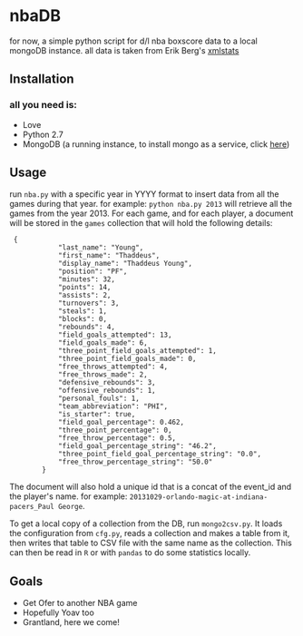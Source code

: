 nbaDB
=====

for now, a simple python script for d/l nba boxscore data to a local mongoDB instance.
all data is taken from Erik Berg's [xmlstats](https://erikberg.com/api)

## Installation


### all you need is:

- Love
- Python 2.7
- MongoDB (a running instance, to install mongo as a service, click [here](http://docs.mongodb.org/manual/tutorial/install-mongodb-on-windows/#mongodb-as-a-windows-service))

## Usage


run `nba.py` with a specific year in YYYY format to insert data from all the games during that year. for example:
`python nba.py 2013` will retrieve all the games from the year 2013. For each game, and for each player, a document will be stored in the `games` collection that will hold the following details:

```
 {
            "last_name": "Young",
            "first_name": "Thaddeus",
            "display_name": "Thaddeus Young",
            "position": "PF",
            "minutes": 32,
            "points": 14,
            "assists": 2,
            "turnovers": 3,
            "steals": 1,
            "blocks": 0,
            "rebounds": 4,
            "field_goals_attempted": 13,
            "field_goals_made": 6,
            "three_point_field_goals_attempted": 1,
            "three_point_field_goals_made": 0,
            "free_throws_attempted": 4,
            "free_throws_made": 2,
            "defensive_rebounds": 3,
            "offensive_rebounds": 1,
            "personal_fouls": 1,
            "team_abbreviation": "PHI",
            "is_starter": true,
            "field_goal_percentage": 0.462,
            "three_point_percentage": 0,
            "free_throw_percentage": 0.5,
            "field_goal_percentage_string": "46.2",
            "three_point_field_goal_percentage_string": "0.0",
            "free_throw_percentage_string": "50.0"
        }
```
The document will also hold a unique id that is a concat of the event_id and the player's name. for example:
`20131029-orlando-magic-at-indiana-pacers_Paul George`.

To get a local copy of a collection from the DB, run `mongo2csv.py`. It loads the configuration from `cfg.py`, reads a collection and makes a table from it, then writes that table to CSV file with the same name as the collection. This can then be read in `R` or with `pandas` to do some statistics locally.



## Goals


- Get Ofer to another NBA game
- Hopefully Yoav too
- Grantland, here we come!






